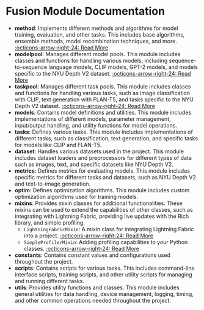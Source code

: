 # Fusion Module Documentation

- **method**: Implements different methods and algorithms for model training, evaluation, and other tasks. This includes base algorithms, ensemble methods, model recombination techniques, and more. [:octicons-arrow-right-24: Read More](/algorithms)
- **modelpool**: Manages different model pools. This module includes classes and functions for handling various models, including sequence-to-sequence language models, CLIP models, GPT-2 models, and models specific to the NYU Depth V2 dataset. [:octicons-arrow-right-24: Read More](/modelpool)
- **taskpool**: Manages different task pools. This module includes classes and functions for handling various tasks, such as image classification with CLIP, text generation with FLAN-T5, and tasks specific to the NYU Depth V2 dataset. [:octicons-arrow-right-24: Read More](/taskpool)
- **models**: Contains model definitions and utilities. This module includes implementations of different models, parameter management, input/output handling, and utility functions for model operations.
- **tasks**: Defines various tasks. This module includes implementations of different tasks, such as classification, text generation, and specific tasks for models like CLIP and FLAN-T5.
- **dataset**: Handles various datasets used in the project. This module includes dataset loaders and preprocessors for different types of data such as images, text, and specific datasets like NYU Depth V2.
- **metrics**: Defines metrics for evaluating models. This module includes specific metrics for different tasks and datasets, such as NYU Depth V2 and text-to-image generation.
- **optim**: Defines optimization algorithms. This module includes custom optimization algorithms used for training models.
- **mixins**: Provides mixin classes for additional functionalities. These mixins can be used to extend the capabilities of other classes, such as integrating with Lightning Fabric, providing live updates with the Rich library, and simple profiling.
    - `LightningFabricMixin`: A mixin class for integrating Lightning Fabric into a project. [:octicons-arrow-right-24: Read More](mixins/lightning_fabric.md)
    - `SimpleProfilerMixin`: Adding profiling capabilities to your Python classes. [:octicons-arrow-right-24: Read More](mixins/simple_profiler.md)
- **constants**: Contains constant values and configurations used throughout the project.
- **scripts**: Contains scripts for various tasks. This includes command-line interface scripts, training scripts, and other utility scripts for managing and running different tasks.
- **utils**: Provides utility functions and classes. This module includes general utilities for data handling, device management, logging, timing, and other common operations needed throughout the project.
